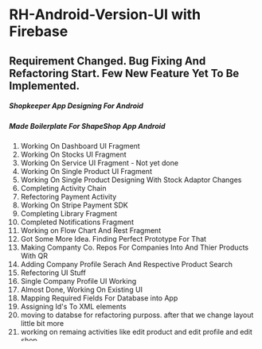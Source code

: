 # RH-Android-Version-UI with Firebase

## Requirement Changed. Bug Fixing And Refactoring Start. Few New Feature Yet To Be Implemented.
##### Shopkeeper App Designing For Android
##### Made Boilerplate For ShapeShop App Android
1. Working On Dashboard UI Fragment
2. Working On Stocks UI Fragment
3. Working On Service UI Fragment - Not yet done
4. Working On Single Product UI Fragment
5. Working On Single Product Designing With Stock Adaptor Changes
6. Completing Activity Chain
7. Refectoring Payment Activity
8. Working On Stripe Payment SDK
9. Completing Library Fragment
10. Completed Notifications Fragment
11. Working on Flow Chart And Rest Fragment
12. Got Some More Idea. Finding Perfect Prototype For That
13. Making Companty Co. Repos For Companies Into And Thier Products With QR
14. Adding Company Profile Serach And Respective Product Search
15. Refectoring UI Stuff
16. Single Company Profile UI Working
17. Almost Done, Working On Existing UI
18. Mapping Required Fields For Database into App
19. Assigning Id's To XML elements
20. moving to databse for refactoring purposs. after that we change layout little bit more
21. working on remaing activities like edit product and edit profile and edit shop
22. About To Finish Activity Transaction Stuck On Shops Edit And Payment Fragment.
23. Finish Shop Details Activity.
24. Mocking Fake Data And Stimulating
25. Mocking done in dashboard fragment
26. Creating POJO and testing almost every activity and fragment
27. Finished Dashboard Fragment Mock
28. Spliting document into chunks for better result, like shopFirstHalf, shopSecondHalf ...
29. Got offer Idea to implement. spliting product into two chunk.
30. WOrking in caching stock objects to local DB using Tiny DB. for fast performance.
31. Working of the payment side
32. Spliting ImportFirstChunk And ImportSecondChunk Model
33. Made Company Profile's Product Filterable.
34. Working on CompanyFirstHalf and CompanySecondHalf.
35. Thinking for non-branded registration solution and croma team development
36. Making Import Product Functional
37. Got some ads idea. when new product launch and how to show them and ask if they like than show them respective SK's
38. Doing some MVP stuff. Though that's nessessory.
39. SharShop is Almost Done.
40. Refectoring Code
41. Fixing Bugs
42. Fixing UI Issues
43. Thing is going wrong. WORKING...! :(
44. Finding Log management api for error monitoring. APP CRASHING WHEN STATING AFTER FEW HOURS.
45. Using Splunk for error log management. it's working.
46. Making Firebase cloud function for stripe payment token receiver.
47. About to complete and wrap up. SK side. few things still need to fix
49. Got More ideas of currency change for other countries.
50. deploy a node server with static pages. about the software. few more day required to populate that site with good thought or mission or goal of the application. maybe we can add a screen shot of app.
51. Push Plan Route To Server For Dynamic Price Card Loading.
52. Made Plans Dynamic and Init Plans as well, later we add for contributors plans as well. (2019 ends here.)
53. Shop Side Clear Prototyping Now Planing For Wiring up With Firebase. reviewing todo list.
54. Half TODO done ShapeShop
55. Almost Finishing TODO code for firebase implementation
56. Had fever, had to pause! coninued working on this. very soon we'll hope over to contribution network with few companies
57. Design Ads Explorer For Global Ads Attatched With Products RID. and Working With Service Which Will Run in the background for deleteting images or long time taking jobs.
58. Finally Starting Contribution Env. App.
59. Getting All The Requirement Functionallity Points As Text. From Notes and Saved File.
60. Got Al The Requirement For Now And For Future Features, Designing Raisehand Contribution Env. 
61. Start Design Repo. App UI
62. Almost All Activities Created. But Still Making It Little Bit Different form shapeShop
63. UI Almost Done, Because we are using Fragment Very Often
64. UI Done. Fixing Again Some of Layout before hope over to firebase
65. Making Payment Stript PreBuild UI. Later Merge That To Repo. App
66. Almost There Because it was lot of work from both side client and server
67. Had some issue with stripe depandency which cause the empty wallet error and cause the application to crash. #FIX, so no need to add this additional functionality. Crap. 48 hr. Waste.
68. Create Custom Toast, For Raisehand Repository Env.
69. Code Review and Lookup on Raisehand Env 
70. Refactoring Firebase DB.
71. Refactoring Firebase Db Done. Moving Forward To Complete Raisehand Env Project. 
72. Almost Done To Merge The Fresh DB to Firebase and Wiring App To The Internet
73. Again and Finally Come To Algolia And Kinda Putting all the parts togather.
74. Huraay Finally Done With Algolia As well.. Kinda Happy! Anyways Moving Forward..! Phew... :)
75. Wiring Up To Database To check If Everything Working as expected.
76. review previous idea and destroyed this because thats already implemeted. no longer in use.
77. Start Commenting Code and Refectroing Code...
78. Replacing Network Library With Retrofit
79. Connecting With Firebase And Firestore.. few more step to go
80. Working on Currency API and making our own JSON file just for Currency Collection. still moving...
81. Bug Trigger In ChipInputLayout. Fixing That.. :(
82. Syncing Firebase Database with Algolia For Testing
83. Algolia Done and working, Making CrossSpareBinding Method Done that too.. 
84. Testing Raisehand env.
85. Working for currencies support. STUCK.... :(
86. Almost There and fixing some bugs.. and put to testing on Fire Lab...
87. Final Wiring And Checkup Past Task Wrapup
89. Bug Bug Bug, Lot Refectore For Cloud Function, Phew done... :D
90. Got little more feature to work on... at the same time we gonna refactor much more so that we can use these code to others projects as well.
91. Creating Pitch Deck.
92. Refactor Lot For Other Application Use. Still Moving
93. Restructure Every Past Plan and Ceneterlized that.
94. Step down to Raisehand Shopkeeper Partly Completed. Working on Update Product Functionality, And making functionality Separated as well
95. Fixing Few Bugs, Ah lot's off bug around
